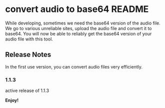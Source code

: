 # convert audio to base64 README

While developing, sometimes we need the base64 version of the audio file. We go to various unreliable sites, upload the audio file and convert it to base64. You will now be able to reliably get the base64 version of your audio file with this tool.

## Release Notes

In the first use version, you can convert audio files very efficiently.

### 1.1.3

active release of 1.1.3

**Enjoy!**
